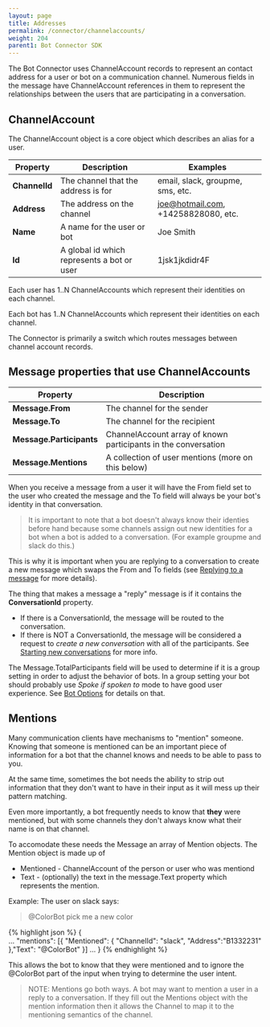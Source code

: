 ```yaml
---
layout: page
title: Addresses
permalink: /connector/channelaccounts/
weight: 204
parent1: Bot Connector SDK
---
```


The Bot Connector uses ChannelAccount records to represent an contact address for a user or bot
on a communication channel.  Numerous fields in the message have ChannelAccount 
references in them to represent the relationships between the users that are participating in
a conversation. 

## ChannelAccount
The ChannelAccount object is a core object which describes an alias for a user. 

| **Property** | **Description**                     | **Examples**                        
|--------------|-------------------------------------|---------------------------------
|**ChannelId** | The channel that the address is for | email, slack, groupme, sms, etc.
|**Address**   | The address on the channel          | joe@hotmail.com, +14258828080, etc.
|**Name**      | A name for the user or bot          | Joe Smith 
|**Id**        | A global id which represents a bot or user | 1jsk1jkdidr4F

Each user has 1..N ChannelAccounts which represent their identities on each channel.

Each bot has 1..N ChannelAccounts which represent their identities on each channel. 

The Connector is primarily a switch which routes messages between channel account records.

## Message properties that use ChannelAccounts

| **Property** | **Description**                                             
|--------------|-------------------------------------
|**Message.From**       | The channel for the sender         
|**Message.To**         | The channel for the recipient      
|**Message.Participants** | ChannelAccount array of known participants in the conversation           
|**Message.Mentions**   | A collection of user mentions (more on this below)

When you receive a message from a user it will have the From field set to the
user who created the message and the To field will always be your bot's identity
in that conversation.  

>It is important to note that a bot doesn't always know
their identies before hand because some channels assign out new identities for
a bot when a bot is added to a conversation. (For example groupme and slack do this.)

This is why it is important when you are replying to a conversation to create a new 
message which swaps the From and To fields (see [Replying to a message](/connector/replying/) for 
more details). 

The thing that makes a message a "reply" message is if it contains the **ConversationId** property.

* If there is a ConversationId, the message will be routed to the conversation.
* If there is NOT a ConversationId, the message will be considered a request to *create a new conversation* 
with all of the participants.  See [Starting new conversations](/connector/new-conversations/) for more info.

The Message.TotalParticipants field will be used to determine if it is a group setting in order to adjust
the behavior of bots.  In a group setting your bot should probably use *Spoke if spoken to* mode to 
have good user experience.  See [Bot Options](/connector/bot-options/) for details on that.

## Mentions
Many communication clients have mechanisms to "mention" someone.  Knowing that someone is 
mentioned can be an important piece of information for a bot that 
the channel knows and needs to be able to pass to you.  

At the same time, sometimes the bot needs the ability to strip out information that they don't want to have
in their input as it will mess up their pattern matching.

Even more importantly, a bot frequently needs to know that **they** were mentioned, but with some channels
they don't always know what their name is on that channel. 

To accomodate these needs the Message an array of Mention objects.  The Mention object is made up of
* Mentioned - ChannelAccount of the person or user who was mentiond
* Text - (optionally) the text in the message.Text property which represents the mention.

Example:
The user on slack says:

> @ColorBot pick me a new color

{% highlight json %}
    {   
        ...
       "mentions": [{ "Mentioned": { "ChannelId": "slack", "Address":"B1332231" },"Text": "@ColorBot" }]
        ...
    }
{% endhighlight %}

This allows the bot to know that they were mentioned and to ignore the @ColorBot part of the input when
trying to determine the user intent.

> NOTE: Mentions go both ways.  A bot may want to mention a user in a reply to a conversation.  If they fill out the Mentions
object with the mention information then it allows the Channel to map it to the mentioning semantics of the channel.
